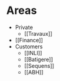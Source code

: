 # Areas
- Private
	- [[Travaux]]
- [[Finance]]
- Customers
	- [[INLI]]
	- [[Batigere]]
	- [[Sequens]]
	- [[ABH]]
